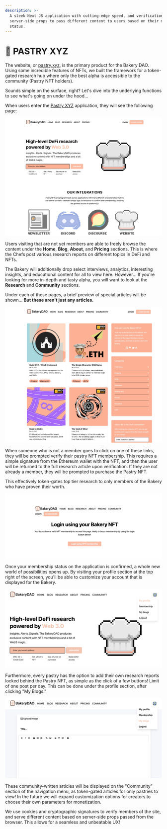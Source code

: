 ```yaml
---
description: >-
  A sleek Next JS application with cutting-edge speed, and verification using
  server-side props to pass different content to users based on their membership
  status.
---
```


# 🍰 PASTRY XYZ

The website, or [pastry.xyz](https://pastry.xyz), is the primary product for the Bakery DAO. Using some incredible features of NFTs, we built the framework for a token-gated research hub where only the best alpha is accessible to the community (Pastry NFT holders).

Sounds simple on the surface, right? Let's dive into the underlying functions to see what's going on under the hood...&#x20;

When users enter the [Pastry XYZ](https://pastry.xyz) application, they will see the following page:

![Pastry XYZ Homepage](../../.gitbook/assets/56D28D86-5FB0-41F7-A420-883DFF1E00F3.jpeg)

Users visiting that are not yet members are able to freely browse the content under the **Home**, **Blog**, **About**, and **Pricing** sections. This is where the Chefs post various research reports on different topics in DeFi and NFTs.

The Bakery will additionally drop select interviews, analytics, interesting insights, and educational content for all to view here. However... If you're looking for more in-depth and tasty alpha, you will want to look at the **Research** and **Community** sections.

Under each of these pages, a brief preview of special articles will be shown... **But these aren't just any articles.**

![Bakery Research Section](../../.gitbook/assets/9519CF86-D555-455C-8A33-E2E7CB09D4E1.jpeg)

When someone who is not a member goes to click on one of these links, they will be prompted verify their pastry NFT membership. This requires a simple signature from the Ethereum wallet with the NFT, and then the user will be returned to the full research article upon verification. If they are not already a member, they will be prompted to purchase the Pastry NFT.

This effectively token-gates top tier research to only members of the Bakery who have proven their worth.

![Bakery Non-Member Page](../../.gitbook/assets/1D7AACF0-A217-4084-8C34-550018BDEA9B.jpeg)

Once your membership status on the application is confirmed, a whole new world of possibilities opens up. By visiting your profile section at the top right of the screen, you'll be able to customize your account that is displayed for the Bakery.

![Bakery DAO Members](../../.gitbook/assets/9AFFA64B-F49F-4029-A3EC-3F8D4B0B4716.jpeg)

Furthermore, every pastry has the option to add their own research reports locked behind the Pastry NFT, as simple as the click of a few buttons! Limit of one post per day. This can be done under the profile section, after clicking "My Blogs."

![My Blogs Page](../../.gitbook/assets/FFEF2D1A-2306-4FE7-9D56-4C3438045ADA.jpeg)

These community-written articles will be displayed on the "Community" section of the navigation menu, as token-gated articles for only pastries to view! In the future we will expand customization options for creators to choose their own parameters for monetization.

We use cookies and cryptographic signatures to verify members of the site, and serve different content based on server-side props passed from the browser. This allows for a seamless and unbeatable UX!
